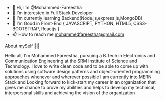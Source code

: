 - 👋 Hi, I’m @Mohammed-Fareestha
- 👀 I’m interested in Full Stack Developer
- 🌱 I’m currently learning Backend(Node.js,express.js,MongoDB) 
- 💞️ I’m Good in Front-End { JAVASCRIPT, PYTHON, HTML5, CSS3-BOOTSTRAP, Reactjs }
- 📫 How to reach me mohammedfareestha@gmail.com 

About mySelf 👨‍💻

Hello all, I'm Mohammed Fareestha, pursuing a B.Tech in Electronics and Communication Engineering at the SRM Institute of Science and Technology. I love to write clean code and to be able to come up with solutions using software design patterns and object-oriented programming approaches whenever and wherever possible
I am currently into MERN Stack and Looking forward to kick-start my career in an organization that gives me chance to prove my abilities and helps to develop my technical, interpersonal skills and achieving the vision of the organization


<!---
Mohammed-Fareestha/Mohammed-Fareestha is a ✨ special ✨ repository because its `README.md` (this file) appears on your GitHub profile.
You can click the Preview link to take a look at your changes.
--->
